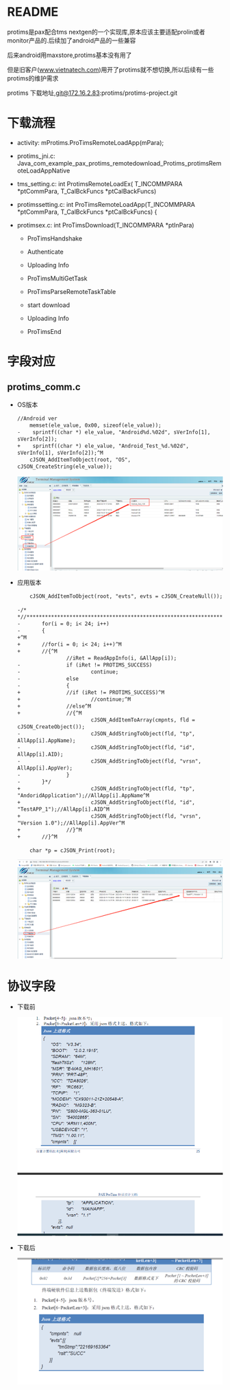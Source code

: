 # README

protims是pax配合tms nextgen的一个实现库,原本应该主要适配prolin或者monitor产品的.后续加了android产品的一些兼容

后来android用maxstore,protims基本没有用了

但是旧客户(www.vietnatech.com)用开了protims就不想切换,所以后续有一些protims的维护需求

protims 下载地址,git@172.16.2.83:protims/protims-project.git

# 下载流程

* activity: mProtims.ProTimsRemoteLoadApp(mPara);

* protims_jni.c: Java_com_example_pax_protims_remotedownload_Protims_protimsRemoteLoadAppNative

* tms_setting.c: int ProtimsRemoteLoadEx( T_INCOMMPARA *ptCommPara, T_CalBckFuncs *ptCalBackFuncs)

* protimssetting.c: int ProTimsRemoteLoadApp(T_INCOMMPARA *ptCommPara, T_CalBckFuncs *ptCalBckFuncs) {

* protimsex.c: int ProTimsDownload(T_INCOMMPARA *ptInPara)

    * ProTimsHandshake

    * Authenticate

    * Uploading Info

    * ProTimsMultiGetTask

    * ProTimsParseRemoteTaskTable

    * start download

    * Uploading Info

    * ProTimsEnd

# 字段对应

## protims_comm.c

* OS版本

    ```
    //Android ver
        memset(ele_value, 0x00, sizeof(ele_value));
    -    sprintf((char *) ele_value, "Android%d.%02d", sVerInfo[1], sVerInfo[2]);
    +    sprintf((char *) ele_value, "Android_Test_%d.%02d", sVerInfo[1], sVerInfo[2]);^M
        cJSON_AddItemToObject(root, "OS", cJSON_CreateString(ele_value));
    ```

    ![0008_0001](images/0008_0001.png)

* 应用版本

    ```
        cJSON_AddItemToObject(root, "evts", evts = cJSON_CreateNull());

    -/*     *//*****************************************************************//*
    -       for(i = 0; i< 24; i++)
    -       {
    +^M
    +       //for(i = 0; i< 24; i++)^M
    +       //{^M
                    //iRet = ReadAppInfo(i, &AllApp[i]);
    -               if (iRet != PROTIMS_SUCCESS)
    -                       continue;
    -               else
    -               {
    +               //if (iRet != PROTIMS_SUCCESS)^M
    +                       //continue;^M
    +               //else^M
    +               //{^M
                            cJSON_AddItemToArray(cmpnts, fld = cJSON_CreateObject());
    -                       cJSON_AddStringToObject(fld, "tp", AllApp[i].AppName);
    -                       cJSON_AddStringToObject(fld, "id", AllApp[i].AID);
    -                       cJSON_AddStringToObject(fld, "vrsn", AllApp[i].AppVer);
    -               }
    -       }*/
    +                       cJSON_AddStringToObject(fld, "tp", "AndoridApplication");//AllApp[i].AppName^M
    +                       cJSON_AddStringToObject(fld, "id", "TestAPP_1");//AllApp[i].AID^M
    +                       cJSON_AddStringToObject(fld, "vrsn", "Version 1.0");//AllApp[i].AppVer^M
    +               //}^M
    +       //}^M

        char *p = cJSON_Print(root);
    ```

    ![0008_0002](images/0008_0002.png)

# 协议字段

* 下载前

    ![0008_0003](images/0008_0003.png)

* 下载后

    ![0008_0004](images/0008_0004.png)
